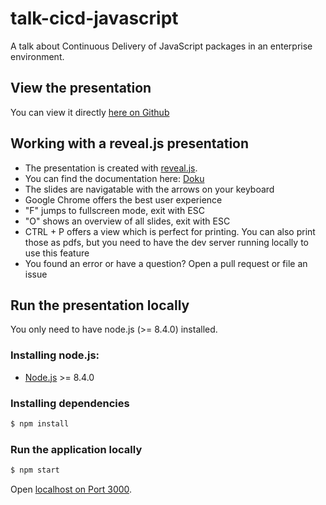 # talk-cicd-javascript

A talk about Continuous Delivery of JavaScript packages in an enterprise environment.

## View the presentation
You can view it directly [here on Github](https://baloise.github.io/talk-cicd-javascript/index#/)

## Working with a reveal.js presentation
- The presentation is created with [reveal.js](http://lab.hakim.se/reveal-js/).
- You can find the documentation here: [Doku](https://github.com/hakimel/reveal.js) 
- The slides are navigatable with the arrows on your keyboard
- Google Chrome offers the best user experience
- "F" jumps to fullscreen mode, exit with ESC
- "O" shows an overview of all slides, exit with ESC
- CTRL + P offers a view which is perfect for printing. You can also print those as pdfs, but you need to have the dev server running locally to use this feature
- You found an error or have a question? Open a pull request or file an issue

## Run the presentation locally

You only need to have node.js (>= 8.4.0) installed.

### Installing node.js:

- [Node.js](http://nodejs.org) >= 8.4.0

### Installing dependencies
```sh
$ npm install
```

### Run the application locally
```sh
$ npm start
```

Open [localhost on Port 3000](http://localhost:8000).
